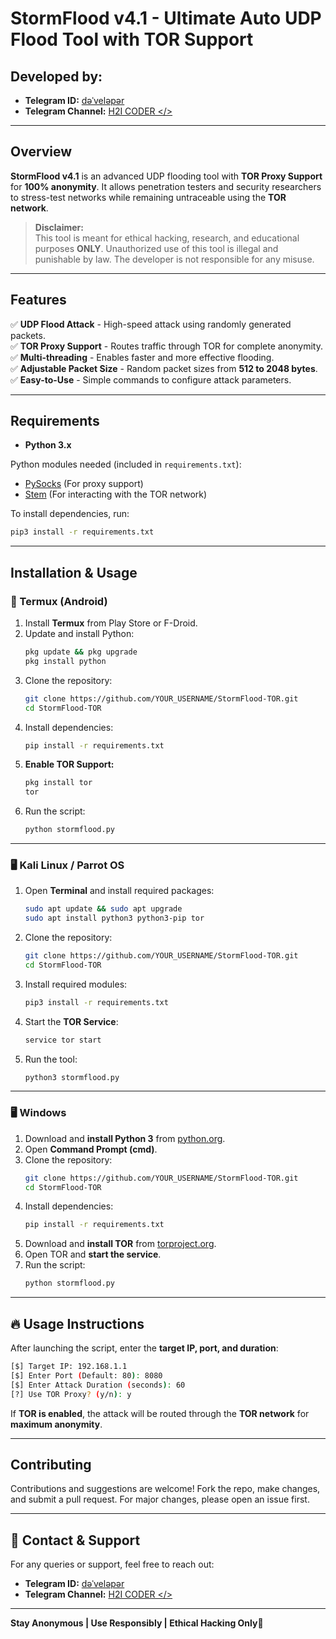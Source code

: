 # StormFlood v4.1 - Ultimate Auto UDP Flood Tool with TOR Support  

## Developed by:
- **Telegram ID:** [dəˈveləpər](https://t.me/hiden_25)  
- **Telegram Channel:** [H2I CODER </>](https://t.me/h2icoder)  

---

## Overview  

**StormFlood v4.1** is an advanced UDP flooding tool with **TOR Proxy Support** for **100% anonymity**. It allows penetration testers and security researchers to stress-test networks while remaining untraceable using the **TOR network**.  

> **Disclaimer:**  
> This tool is meant for ethical hacking, research, and educational purposes **ONLY**. Unauthorized use of this tool is illegal and punishable by law. The developer is not responsible for any misuse.  

---

## Features  

✅ **UDP Flood Attack** - High-speed attack using randomly generated packets.  
✅ **TOR Proxy Support** - Routes traffic through TOR for complete anonymity.  
✅ **Multi-threading** - Enables faster and more effective flooding.  
✅ **Adjustable Packet Size** - Random packet sizes from **512 to 2048 bytes**.  
✅ **Easy-to-Use** - Simple commands to configure attack parameters.  

---

## Requirements  

- **Python 3.x**  

Python modules needed (included in `requirements.txt`):  
- [PySocks](https://pypi.org/project/PySocks/) (For proxy support)  
- [Stem](https://stem.torproject.org/) (For interacting with the TOR network)  

To install dependencies, run:  
```bash
pip3 install -r requirements.txt
```

---

## Installation & Usage  

### 📱 Termux (Android)  
1. Install **Termux** from Play Store or F-Droid.  
2. Update and install Python:  
   ```bash
   pkg update && pkg upgrade  
   pkg install python  
   ```  
3. Clone the repository:  
   ```bash
   git clone https://github.com/YOUR_USERNAME/StormFlood-TOR.git  
   cd StormFlood-TOR  
   ```  
4. Install dependencies:  
   ```bash
   pip install -r requirements.txt  
   ```  
5. **Enable TOR Support:**  
   ```bash
   pkg install tor  
   tor  
   ```  
6. Run the script:  
   ```bash
   python stormflood.py  
   ```  

---

### 🖥️ Kali Linux / Parrot OS  
1. Open **Terminal** and install required packages:  
   ```bash
   sudo apt update && sudo apt upgrade  
   sudo apt install python3 python3-pip tor  
   ```  
2. Clone the repository:  
   ```bash
   git clone https://github.com/YOUR_USERNAME/StormFlood-TOR.git  
   cd StormFlood-TOR  
   ```  
3. Install required modules:  
   ```bash
   pip3 install -r requirements.txt  
   ```  
4. Start the **TOR Service**:  
   ```bash
   service tor start  
   ```  
5. Run the tool:  
   ```bash
   python3 stormflood.py  
   ```  

---

### 🖥️ Windows  
1. Download and **install Python 3** from [python.org](https://www.python.org/downloads/).  
2. Open **Command Prompt (cmd)**.  
3. Clone the repository:  
   ```bash
   git clone https://github.com/YOUR_USERNAME/StormFlood-TOR.git  
   cd StormFlood-TOR  
   ```  
4. Install dependencies:  
   ```bash
   pip install -r requirements.txt  
   ```  
5. Download and **install TOR** from [torproject.org](https://www.torproject.org/download/).  
6. Open TOR and **start the service**.  
7. Run the script:  
   ```bash
   python stormflood.py  
   ```  

---

## 🔥 Usage Instructions  
After launching the script, enter the **target IP, port, and duration**:  
```bash
[$] Target IP: 192.168.1.1  
[$] Enter Port (Default: 80): 8080  
[$] Enter Attack Duration (seconds): 60  
[?] Use TOR Proxy? (y/n): y  
```  
If **TOR is enabled**, the attack will be routed through the **TOR network** for **maximum anonymity**.  

---

## Contributing  
Contributions and suggestions are welcome! Fork the repo, make changes, and submit a pull request. For major changes, please open an issue first.  

---

## 📢 Contact & Support  
For any queries or support, feel free to reach out:  
- **Telegram ID:** [dəˈveləpər](https://t.me/hiden_25)  
- **Telegram Channel:** [H2I CODER </>](https://t.me/h2icoder)  

---

**Stay Anonymous | Use Responsibly | Ethical Hacking Only**🚀
